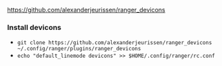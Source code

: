 https://github.com/alexanderjeurissen/ranger_devicons


### Install devicons
* `git clone https://github.com/alexanderjeurissen/ranger_devicons ~/.config/ranger/plugins/ranger_devicons`
* `echo "default_linemode devicons" >> $HOME/.config/ranger/rc.conf`

